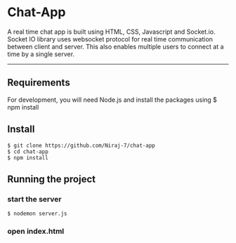 # Chat-App

A real time chat app is built using HTML, CSS, Javascript and Socket.io. Socket IO library uses websocket protocol for real time communication between client and server. This also enables multiple users to connect at a time by a single server.

---
## Requirements

For development, you will need Node.js and install the packages using
      $ npm install


## Install

    $ git clone https://github.com/Niraj-7/chat-app
    $ cd chat-app
    $ npm install


## Running the project
### start the server

    $ nodemon server.js
### open index.html
